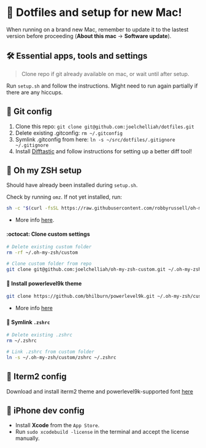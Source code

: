 # 🚀 Dotfiles and setup for new Mac!

When running on a brand new Mac, remember to update it to the lastest version before proceeding (**About this mac** → **Software update**).



## 🛠️ Essential apps, tools and settings
> Clone repo if git already available on mac, or wait until after setup.

Run `setup.sh` and follow the instructions. Might need to run again partially if there are any hiccups.


## 📝 Git config
1. Clone this repo: `git clone git@github.com:joelchelliah/dotfiles.git`
2. Delete existing .gitconfig: `rm ~/.gitconfig`
3. Symlink .gitconfig from here: `ln -s ~/src/dotfiles/.gitignore ~/.gitignore`
4. Install [Difftastic](https://difftastic.wilfred.me.uk/installation.html) and follow instructions for setting up a better diff tool!

## 🐚 Oh my ZSH setup
Should have already been installed during `setup.sh`.

Check by running `omz`. If not yet installed, run:
```bash
sh -c "$(curl -fsSL https://raw.githubusercontent.com/robbyrussell/oh-my-zsh/master/tools/install.sh)"
```

- More info [here](https://github.com/robbyrussell/oh-my-zsh).

#### :octocat: Clone custom settings
```bash
# Delete existing custom folder
rm -rf ~/.oh-my-zsh/custom

# Clone custom folder from repo
git clone git@github.com:joelchelliah/oh-my-zsh-custom.git ~/.oh-my-zsh/custom
```

#### 🦾 Install powerlevel9k theme
```bash
git clone https://github.com/bhilburn/powerlevel9k.git ~/.oh-my-zsh/custom/themes/powerlevel9k
```
- More info [here](https://github.com/bhilburn/powerlevel9k/wiki/Install-Instructions#option-2-install-for-oh-my-zsh)

#### 🔗 Symlink `.zshrc`
```bash
# Delete existing .zshrc
rm ~/.zshrc

# Link .zshrc from custom folder
ln -s ~/.oh-my-zsh/custom/zshrc ~/.zshrc
```

## 🎩 Iterm2 config
Download and install iterm2 theme and powerlevel9k-supported font [here](https://github.com/joelchelliah/oh-my-zsh-custom/tree/master/iterm2-config)


## 📱 iPhone dev config
- Install **Xcode** from the `App Store`.
- Run `sudo xcodebuild -license` in the terminal and accept the license manually.
